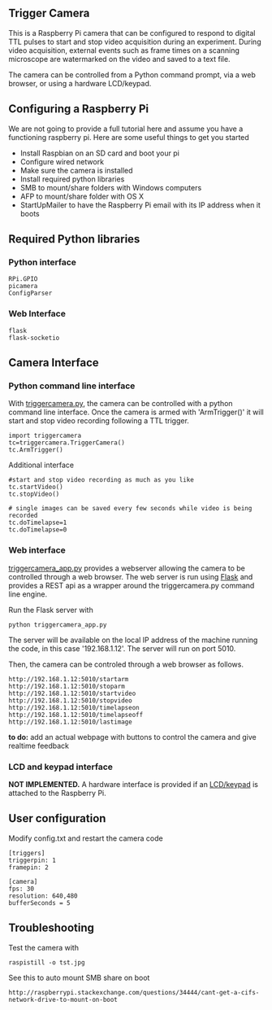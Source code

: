 ## Trigger Camera

This is a Raspberry Pi camera that can be configured to respond to digital TTL pulses to start and stop video acquisition during an experiment. During video acquisition, external events such as frame times on a scanning microscope are watermarked on the video and saved to a text file.

The camera can be controlled from a Python command prompt, via a web browser, or using a hardware LCD/keypad.

## Configuring a Raspberry Pi

We are not going to provide a full tutorial here and assume you have a functioning raspberry pi. Here are some useful things to get you started

 - Install Raspbian on an SD card and boot your pi
 - Configure wired network
 - Make sure the camera is installed
 - Install required python libraries
 - SMB to mount/share folders with Windows computers
 - AFP to mount/share folder with OS X
 - StartUpMailer to have the Raspberry Pi email with its IP address when it boots
 
## Required Python libraries

### Python interface

    RPi.GPIO
    picamera
    ConfigParser

### Web Interface

    flask
    flask-socketio
    
## Camera Interface

### Python command line interface

With [triggercamera.py][triggercamera], the camera can be controlled with a python command line interface. Once the camera is armed with 'ArmTrigger()' it will start and stop video recording following a TTL trigger.

	import triggercamera
	tc=triggercamera.TriggerCamera()
	tc.ArmTrigger()
	
Additional interface

	#start and stop video recording as much as you like
	tc.startVideo()
	tc.stopVideo()

	# single images can be saved every few seconds while video is being recorded
	tc.doTimelapse=1
	tc.doTimelapse=0

### Web interface

[triggercamera_app.py][triggercamera_app] provides a webserver allowing the camera to be controlled through a web browser. The web server is run using [Flask][flask] and provides a REST api as a wrapper around the triggercamera.py command line engine.

Run the Flask server with

    python triggercamera_app.py
    
The server will be available on the local IP address of the machine running the code, in this case '192.168.1.12'. The server will run on port 5010.

Then, the camera can be controled through a web browser as follows.

    http://192.168.1.12:5010/startarm
    http://192.168.1.12:5010/stoparm
    http://192.168.1.12:5010/startvideo
    http://192.168.1.12:5010/stopvideo
    http://192.168.1.12:5010/timelapseon
    http://192.168.1.12:5010/timelapseoff
    http://192.168.1.12:5010/lastimage

**to do:** add an actual webpage with buttons to control the camera and give realtime feedback

### LCD and keypad interface

**NOT IMPLEMENTED.** A hardware interface is provided if an [LCD/keypad][lcdkeypad] is attached to the Raspberry Pi.

     
## User configuration

Modify config.txt and restart the camera code

	[triggers]
	triggerpin: 1
	framepin: 2

	[camera]
	fps: 30
	resolution: 640,480
	bufferSeconds = 5
	
## Troubleshooting

Test the camera with

    raspistill -o tst.jpg

See this to auto mount SMB share on boot

    http://raspberrypi.stackexchange.com/questions/34444/cant-get-a-cifs-network-drive-to-mount-on-boot
    
[piicamera]: http://picamera.readthedocs.io/en/release-1.10/
[configparser]: https://docs.python.org/2/library/configparser.html
[flask]: http://flask.pocoo.org
[flask socketio]: http://flask-socketio.readthedocs.io/en/latest/

[lcdkeypad]: https://learn.adafruit.com/adafruit-16x2-character-lcd-plus-keypad-for-raspberry-pi

[config.txt]: https://github.com/cudmore/timelapsecamera/blob/master/config.txt
[triggercamera]: https://github.com/cudmore/timelapsecamera/blob/master/triggercamera.py
[triggercamera_app]: https://github.com/cudmore/timelapsecamera/blob/master/triggercamera_app.py
